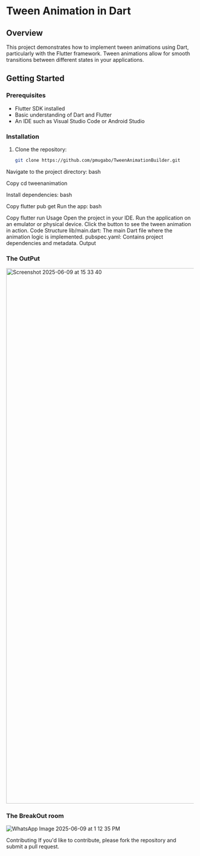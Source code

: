 # Tween Animation in Dart

## Overview

This project demonstrates how to implement tween animations using Dart, particularly with the Flutter framework. Tween animations allow for smooth transitions between different states in your applications.

## Getting Started

### Prerequisites

- Flutter SDK installed
- Basic understanding of Dart and Flutter
- An IDE such as Visual Studio Code or Android Studio

### Installation

1. Clone the repository:
   ```bash
   git clone https://github.com/pmugabo/TweenAnimationBuilder.git
Navigate to the project directory:
bash

Copy
cd tweenanimation

Install dependencies:
bash

Copy
flutter pub get
Run the app:
bash

Copy
flutter run
Usage
Open the project in your IDE.
Run the application on an emulator or physical device.
Click the button to see the tween animation in action.
Code Structure
lib/main.dart: The main Dart file where the animation logic is implemented.
pubspec.yaml: Contains project dependencies and metadata.
Output

### The OutPut
<img width="1440" alt="Screenshot 2025-06-09 at 15 33 40" src="https://github.com/user-attachments/assets/5af8c7d3-a041-4ce0-857a-5d4e2f46330e" />

### The BreakOut room
![WhatsApp Image 2025-06-09 at 1 12 35 PM](https://github.com/user-attachments/assets/39a8f67f-eadd-4ada-93f6-b49e1aab261b)

Contributing
If you'd like to contribute, please fork the repository and submit a pull request.

